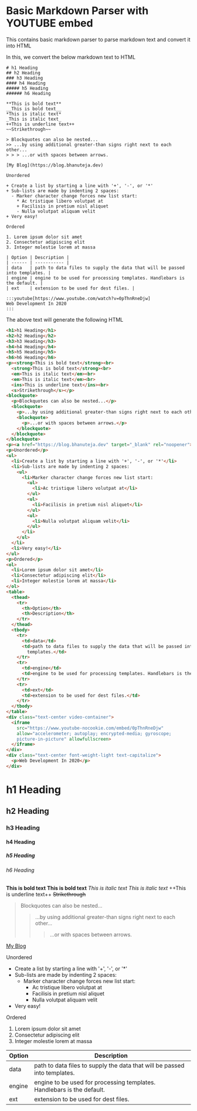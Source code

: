 # Basic Markdown Parser with YOUTUBE embed

This contains basic markdown parser to parse markdown text and convert it into HTML

In this, we convert the below markdown text to HTML
```
# h1 Heading
## h2 Heading
### h3 Heading
#### h4 Heading
##### h5 Heading
###### h6 Heading

**This is bold text**
__This is bold text__
*This is italic text*
_This is italic text_
++This is underline text++
~~Strikethrough~~

> Blockquotes can also be nested...
>> ...by using additional greater-than signs right next to each other...
> > > ...or with spaces between arrows.

[My Blog](https://blog.bhanuteja.dev)

Unordered

+ Create a list by starting a line with '+', '-', or '*'
+ Sub-lists are made by indenting 2 spaces:
  - Marker character change forces new list start:
    * Ac tristique libero volutpat at
    + Facilisis in pretium nisl aliquet
    - Nulla volutpat aliquam velit
+ Very easy!

Ordered

1. Lorem ipsum dolor sit amet
2. Consectetur adipiscing elit
3. Integer molestie lorem at massa

| Option | Description |
| ------ | ----------- |
| data   | path to data files to supply the data that will be passed into templates. |
| engine | engine to be used for processing templates. Handlebars is the default. |
| ext    | extension to be used for dest files. |

:::youtube[https://www.youtube.com/watch?v=0pThnRneDjw]
Web Development In 2020
:::
```

The above text will generate the following HTML
```html
<h1>h1 Heading</h1>
<h2>h2 Heading</h2>
<h3>h3 Heading</h3>
<h4>h4 Heading</h4>
<h5>h5 Heading</h5>
<h6>h6 Heading</h6>
<p><strong>This is bold text</strong><br>
  <strong>This is bold text</strong><br>
  <em>This is italic text</em><br>
  <em>This is italic text</em><br>
  <ins>This is underline text</ins><br>
  <s>Strikethrough</s></p>
<blockquote>
  <p>Blockquotes can also be nested...</p>
  <blockquote>
    <p>...by using additional greater-than signs right next to each other...</p>
    <blockquote>
      <p>...or with spaces between arrows.</p>
    </blockquote>
  </blockquote>
</blockquote>
<p><a href="https://blog.bhanuteja.dev" target="_blank" rel="noopener">My Blog</a></p>
<p>Unordered</p>
<ul>
  <li>Create a list by starting a line with '+', '-', or '*'</li>
  <li>Sub-lists are made by indenting 2 spaces:
    <ul>
      <li>Marker character change forces new list start:
        <ul>
          <li>Ac tristique libero volutpat at</li>
        </ul>
        <ul>
          <li>Facilisis in pretium nisl aliquet</li>
        </ul>
        <ul>
          <li>Nulla volutpat aliquam velit</li>
        </ul>
      </li>
    </ul>
  </li>
  <li>Very easy!</li>
</ul>
<p>Ordered</p>
<ol>
  <li>Lorem ipsum dolor sit amet</li>
  <li>Consectetur adipiscing elit</li>
  <li>Integer molestie lorem at massa</li>
</ol>
<table>
  <thead>
    <tr>
      <th>Option</th>
      <th>Description</th>
    </tr>
  </thead>
  <tbody>
    <tr>
      <td>data</td>
      <td>path to data files to supply the data that will be passed into
        templates.</td>
    </tr>
    <tr>
      <td>engine</td>
      <td>engine to be used for processing templates. Handlebars is the default.</td>
    </tr>
    <tr>
      <td>ext</td>
      <td>extension to be used for dest files.</td>
    </tr>
  </tbody>
</table>
<div class="text-center video-container">
  <iframe
    src="https://www.youtube-nocookie.com/embed/0pThnRneDjw"
    allow="accelerometer; autoplay; encrypted-media; gyroscope;
    picture-in-picture" allowfullscreen>
  </iframe>
</div>
<div class="text-center font-weight-light text-capitalize">
  <p>Web Development In 2020</p>
</div>
```

# h1 Heading
## h2 Heading
### h3 Heading
#### h4 Heading
##### h5 Heading
###### h6 Heading

**This is bold text**
__This is bold text__
*This is italic text*
_This is italic text_
++This is underline text++
~~Strikethrough~~

> Blockquotes can also be nested...
>> ...by using additional greater-than signs right next to each other...
> > > ...or with spaces between arrows.

[My Blog](https://blog.bhanuteja.dev)

Unordered

+ Create a list by starting a line with '+', '-', or '*'
+ Sub-lists are made by indenting 2 spaces:
  - Marker character change forces new list start:
    * Ac tristique libero volutpat at
    + Facilisis in pretium nisl aliquet
    - Nulla volutpat aliquam velit
+ Very easy!

Ordered

1. Lorem ipsum dolor sit amet
2. Consectetur adipiscing elit
3. Integer molestie lorem at massa

| Option | Description |
| ------ | ----------- |
| data   | path to data files to supply the data that will be passed into templates. |
| engine | engine to be used for processing templates. Handlebars is the default. |
| ext    | extension to be used for dest files. |
